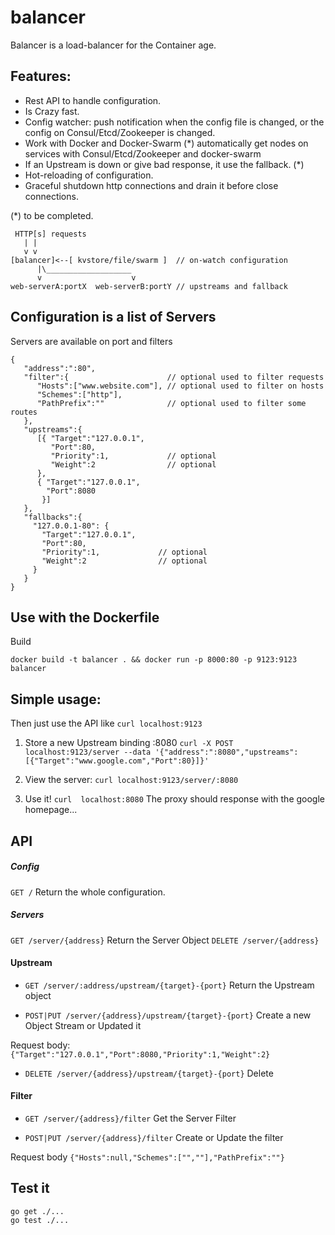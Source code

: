 balancer
========

Balancer is a load-balancer for the Container age.

## Features:

- Rest API to handle configuration.
- Is Crazy fast.
- Config watcher: push notification when the config file is changed, or the config on Consul/Etcd/Zookeeper is changed.
- Work with Docker and Docker-Swarm (*)
  automatically get nodes on services with Consul/Etcd/Zookeeper and docker-swarm
- If an Upstream is down or give bad response, it use the fallback. (*)
- Hot-reloading of configuration. 
- Graceful shutdown http connections and drain it before close connections.

(*) to be completed.

```
 HTTP[s] requests 
   | |
   v v
[balancer]<--[ kvstore/file/swarm ]  // on-watch configuration
      |\___________________
      v                    v
web-serverA:portX  web-serverB:portY // upstreams and fallback
```

## Configuration is a list of Servers

Servers are available on port and filters

```
{  
   "address":":80",
   "filter":{                      // optional used to filter requests
      "Hosts":["www.website.com"], // optional used to filter on hosts
      "Schemes":["http"],          
      "PathPrefix":""              // optional used to filter some routes
   },
   "upstreams":{  
      [{ "Target":"127.0.0.1",
         "Port":80,
         "Priority":1,             // optional
         "Weight":2                // optional
      },
      { "Target":"127.0.0.1",
        "Port":8080
       }]
   },
   "fallbacks":{
     "127.0.0.1-80": { 
       "Target":"127.0.0.1",
       "Port":80,
       "Priority":1,             // optional
       "Weight":2                // optional
     }
   }
}
```

## Use with the Dockerfile

Build

`docker build -t balancer . && docker run -p 8000:80 -p 9123:9123  balancer`

## Simple usage:

Then just use the API like `curl localhost:9123`

1. Store a new Upstream binding :8080 `curl -X POST  localhost:9123/server --data '{"address":":8080","upstreams":[{"Target":"www.google.com","Port":80}]}'`

2. View the server: `curl localhost:9123/server/:8080` 

3. Use it! `curl  localhost:8080` The proxy should response with the google homepage...

## API

##### Config

`GET /` Return the whole configuration.

##### Servers 

`GET /server/{address}` Return the Server Object
`DELETE /server/{address}`

#### Upstream 

- `GET /server/:address/upstream/{target}-{port}`  Return the Upstream object

- `POST|PUT /server/{address}/upstream/{target}-{port}` Create a new Object Stream or Updated it

Request body: `{"Target":"127.0.0.1","Port":8080,"Priority":1,"Weight":2}`

- `DELETE /server/{address}/upstream/{target}-{port}` Delete

#### Filter 

- `GET /server/{address}/filter` Get the Server Filter

- `POST|PUT /server/{address}/filter` Create or Update the filter

Request body `{"Hosts":null,"Schemes":["",""],"PathPrefix":""}`

## Test it

```
go get ./...
go test ./...
```
